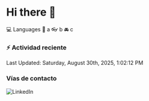 # Hi there 👋

:computer: Languages
:pencil: a
:eyeglasses: b
:oncoming_automobile: c

### :zap: Actividad reciente
<!--RECENT_ACTIVITY:start-->
<!--RECENT_ACTIVITY:end-->
<!--RECENT_ACTIVITY:last_update-->
Last Updated: Saturday, August 30th, 2025, 1:02:12 PM
<!--RECENT_ACTIVITY:last_update_end-->

### Vías de contacto

![LinkedIn](https://www.linkedin.com/in/irving-hernández-226846205/)
